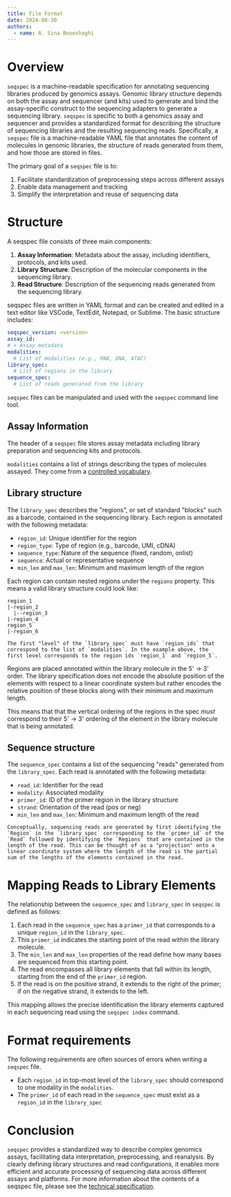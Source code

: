 ```yaml
---
title: File Format
date: 2024-08-30
authors:
  - name: A. Sina Booeshaghi
---
```


# Overview

`seqspec` is a machine-readable specification for annotating sequencing libraries produced by genomics assays. Genomic library structure depends on both the assay and sequencer (and kits) used to generate and bind the assay-specific construct to the sequencing adapters to generate a sequencing library. `seqspec` is specific to both a genomics assay and sequencer and provides a standardized format for describing the structure of sequencing libraries and the resulting sequencing reads. Specifically, a `seqspec` file is a machine-readable YAML file that annotates the content of molecules in genomic libraries, the structure of reads generated from them, and how those are stored in files.

The primary goal of a `seqspec` file is to:

1. Facilitate standardization of preprocessing steps across different assays
2. Enable data management and tracking
3. Simplify the interpretation and reuse of sequencing data

# Structure

A seqspec file consists of three main components:

1. **Assay Information**: Metadata about the assay, including identifiers, protocols, and kits used.
2. **Library Structure**: Description of the molecular components in the sequencing library.
3. **Read Structure**: Description of the sequencing reads generated from the sequencing library.

seqspec files are written in YAML format and can be created and edited in a text editor like VSCode, TextEdit, Notepad, or Sublime. The basic structure includes:

```yaml
seqspec_version: <version>
assay_id:
# + Assay metadata
modalities:
  # List of modalities (e.g., RNA, DNA, ATAC)
library_spec:
  # List of regions in the library
sequence_spec:
  # List of reads generated from the library
```

`seqspec` files can be manipulated and used with the `seqspec` command line tool.

## Assay Information

The header of a `seqspec` file stores assay metadata including library preparation and sequencing kits and protocols.

`modalities` contains a list of strings describing the types of molecules assayed. They come from a [controlled vocabulary](SPECIFICATION.md).

## Library structure

The `library_spec` describes the "regions", or set of standard "blocks" such as a barcode, contained in the sequencing library. Each region is annotated with the following metadata:

- `region_id`: Unique identifier for the region
- `region_type`: Type of region (e.g., barcode, UMI, cDNA)
- `sequence_type`: Nature of the sequence (fixed, random, onlist)
- `sequence`: Actual or representative sequence
- `min_len` and `max_len`: Minimum and maximum length of the region

Each region can contain nested regions under the `regions` property. This means a valid library structure could look like:

```
region_1
|-region_2
  |--region_3
|-region_4
region_5
|-region_6
```

```{important}
The first "level" of the `library_spec` must have `region_ids` that correspond to the list of `modalities`. In the example above, the first level corresponds to the region ids `region_1` and `region_5`.
```

Regions are placed annotated within the library molecule in the 5' -> 3' order. The library specification does not encode the absolute position of the elements with respect to a linear coordinate system but rather encodes the relative position of these blocks along with their minimum and maximum length.

This means that that the vertical ordering of the regions in the spec _must_ correspond to their 5' -> 3' ordering of the element in the library molecule that is being annotated.

## Sequence structure

The `sequence_spec` contains a list of the sequencing "reads" generated from the `library_spec`. Each read is annotated with the following metadata:

- `read_id`: Identifier for the read
- `modality`: Associated modality
- `primer_id`: ID of the primer region in the library structure
- `strand`: Orientation of the read (pos or neg)
- `min_len` and `max_len`: Minimum and maximum length of the read

```{important}
Conceptually, sequencing reads are generated by first identifying the `Region` in the `library_spec` corresponding to the `primer_id` of the `Read` followed by identifying the `Regions` that are contained in the length of the read. This can be thought of as a "projection" onto a linear coordinate system where the length of the read is the partial sum of the lengths of the elements contained in the read.
```

# Mapping Reads to Library Elements

The relationship between the `sequence_spec` and `library_spec` in `seqspec` is defined as follows:

1. Each read in the `sequence_spec` has a `primer_id` that corresponds to a unique `region_id` in the `library_spec`.
2. This `primer_id` indicates the starting point of the read within the library molecule.
3. The `min_len` and `max_len` properties of the read define how many bases are sequenced from this starting point.
4. The read encompasses all library elements that fall within its length, starting from the end of the `primer_id` region.
5. If the read is on the positive strand, it extends to the right of the primer; if on the negative strand, it extends to the left.

This mapping allows the precise identification the library elements captured in each sequencing read using the `seqspec index` command.

# Format requirements

The following requirements are often sources of errors when writing a `seqspec` file.

- Each `region_id` in top-most level of the `library_spec` should correspond to one modality in the `modalities`.
- The `primer_id` of each read in the `sequence_spec` must exist as a `region_id` in the `library_spec`

# Conclusion

`seqspec` provides a standardized way to describe complex genomics assays, facilitating data interpretation, preprocessing, and reanalysis. By clearly defining library structures and read configurations, it enables more efficient and accurate processing of sequencing data across different assays and platforms. For more information about the contents of a seqspec file, please see the [technical specification](SPECIFICATION.md).
